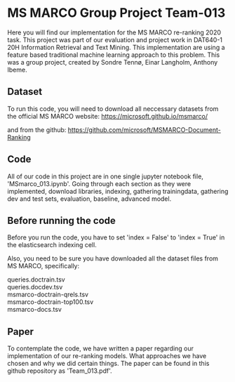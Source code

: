 # MS MARCO Group Project Team-013

Here you will find our implementation for the MS MARCO re-ranking 2020 task. This project was part of our evaluation and project work in DAT640-1 20H Information Retrieval and Text Mining. This implementation are using a feature based traditional machine learning approach to this problem.
This was a group project, created by Sondre Tennø, Einar Langholm, Anthony Ibeme.

## Dataset

To run this code, you will need to download all neccessary datasets from the official MS MARCO website: https://microsoft.github.io/msmarco/

and from the github: https://github.com/microsoft/MSMARCO-Document-Ranking

## Code

All of our code in this project are in one single jupyter notebook file, 'MSmarco_013.ipynb'.
Going through each section as they were implemented, download libraries, indexing, gathering trainingdata, gathering dev and test sets, evaluation, baseline, advanced model.

## Before running the code

Before you run the code, you have to set 'index = False' to 'index = True' in the elasticsearch indexing cell.

Also, you need to be sure you have downloaded all the dataset files from MS MARCO, specifically:

queries.doctrain.tsv  
queries.docdev.tsv  
msmarco-doctrain-qrels.tsv  
msmarco-doctrain-top100.tsv  
msmarco-docs.tsv  

## Paper

To contemplate the code, we have written a paper regarding our implementation of our re-ranking models. What approaches we have chosen and why we did certain things.
The paper can be found in this github repository as 'Team_013.pdf'.